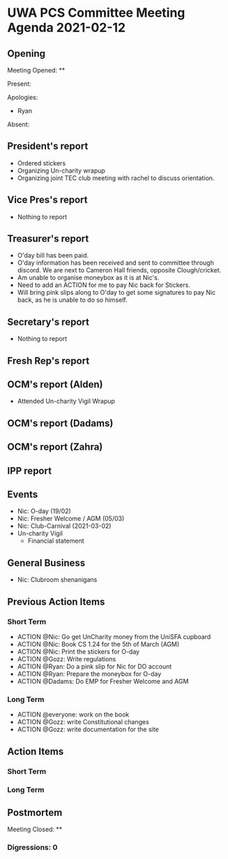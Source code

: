 # UWA PCS Committee Meeting Agenda 2021-02-12

## Opening

Meeting Opened: **

Present:

Apologies:

- Ryan

Absent:

## President's report

- Ordered stickers
- Organizing Un-charity wrapup
- Organizing joint TEC club meeting with rachel to discuss orientation.

## Vice Pres's report

- Nothing to report

## Treasurer's report

- O'day bill has been paid.
- O'day information has been received and sent to committee through discord.
We are next to Cameron Hall friends, opposite Clough/cricket.
- Am unable to organise moneybox as it is at Nic's.
- Need to add an ACTION for me to pay Nic back for Stickers.
- Will bring pink slips along to O'day to get some signatures to pay Nic back, as he is unable to do so himself.  

## Secretary's report

- Nothing to report

## Fresh Rep's report

## OCM's report (Alden)

- Attended Un-charity Vigil Wrapup

## OCM's report (Dadams)

## OCM's report (Zahra)

## IPP report

## Events

- Nic: O-day (19/02)
- Nic: Fresher Welcome / AGM (05/03)
- Nic: Club-Carnival (2021-03-02)
- Un-charity Vigil
  - Financial statement

## General Business

- Nic: Clubroom shenanigans

## Previous Action Items

### Short Term

- ACTION @Nic: Go get UnCharity money from the UniSFA cupboard
- ACTION @Nic: Book CS 1.24 for the 5th of March (AGM)
- ACTION @Nic: Print the stickers for O-day
- ACTION @Gozz: Write regulations
- ACTION @Ryan: Do a pink slip for Nic for DO account
- ACTION @Ryan: Prepare the moneybox for O-day
- ACTION @Dadams: Do EMP for Fresher Welcome and AGM

### Long Term

- ACTION @everyone: work on the book
- ACTION @Gozz: write Constitutional changes
- ACTION @Gozz: write documentation for the site

## Action Items

### Short Term

### Long Term

## Postmortem

Meeting Closed: **

### Digressions: 0

